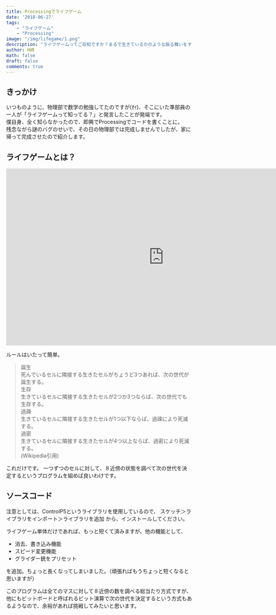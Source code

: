 ```yaml
---
title: Processingでライフゲーム
date: '2018-06-27'
tags:
    - "ライフゲーム"
    - "Processing"
image: "/img/lifegame/1.png"
description: "ライフゲームってご存知ですか？まるで生きているかのような振る舞いをする、とても興味深いプログラムです。"
author: H崎
math: false
draft: false
comments: true
---
```


## きっかけ
いつものように、物理部で数学の勉強してたのですが(ｵｲ)、そこにいた準部員の一人が「ライフゲームって知ってる？」と発言したことが発端です。  
僕自身、全く知らなかったので、即興でProcessingでコードを書くことに。  
残念ながら謎のバグのせいで、その日の物理部では完成しませんでしたが、家に帰って完成させたので紹介します。

## ライフゲームとは？


<div class="movie-wrap">
  <iframe width="854" height="480" src="https://www.youtube.com/embed/ZOkm867AleM" frameborder="0" allow="autoplay; encrypted-media" allowfullscreen></iframe>
</div>

ルールはいたって簡単。  

> 誕生  
> 死んでいるセルに隣接する生きたセルがちょうど3つあれば、次の世代が誕生する。  
> 生存  
> 生きているセルに隣接する生きたセルが2つか3つならば、次の世代でも生存する。  
> 過疎  
> 生きているセルに隣接する生きたセルが1つ以下ならば、過疎により死滅する。  
> 過密  
> 生きているセルに隣接する生きたセルが4つ以上ならば、過密により死滅する。  
> (Wikipedia引用)

これだけです。
一つずつのセルに対して、８近傍の状態を調べて次の世代を決定するというプログラムを組めば良いわけです。

## ソースコード
<script src="https://gist.github.com/hamataku/76b7a566c9f2287ef79b731d0d618970.js"></script>

注意としては、ControlP5というライブラリを使用しているので、
スケッチ＞ライブラリをインポート＞ライブラリを追加
から、インストールしてください。

ライフゲーム単体だけであれば、もっと短くて済みますが、他の機能として、

- 消去、書き込み機能
- スピード変更機能
- グライダー銃をプリセット

を追加。ちょっと長くなってしまいました。（頑張ればもうちょっと短くなると思いますが）

このプログラムは全てのマスに対して８近傍の数を調べる総当たり方式ですが、他にもビットボードと呼ばれるビット演算で次の世代を決定するという方式もあるようなので、余裕があれば挑戦してみたいと思います。
